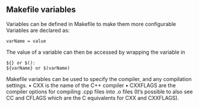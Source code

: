 ## Makefile variables
Variables can be defined in Makefile to make them more configurable
Variables are declared as:
```
varName = value
```
The value of a variable can then be accessed by wrapping the variable in
```
${} or $():
${varName} or $(varName)
```

Makefile variables can be used to specify the compiler, and any compilation settings.
• CXX is the name of the C++ compiler
• CXXFLAGS are the compiler options for compiling .cpp files into .o files
(It’s possible to also see CC and CFLAGS which are the C equivalents for CXX
and CXXFLAGS).
